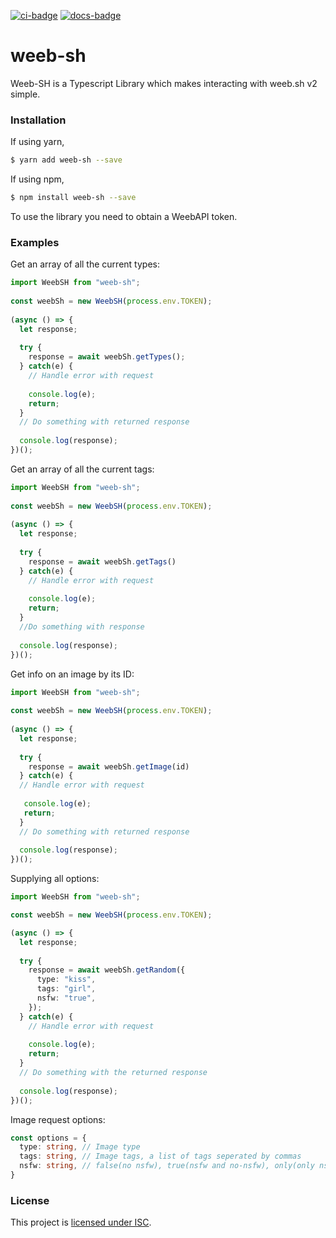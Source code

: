 [![ci-badge]][ci] [![docs-badge][]][docs]
# weeb-sh
Weeb-SH is a Typescript Library which makes interacting with weeb.sh v2
simple.
### Installation
If using yarn,
```sh
$ yarn add weeb-sh --save
```
If using npm,
```sh
$ npm install weeb-sh --save
```
To use the library you need to obtain a WeebAPI token.
### Examples  
Get an array of all the current types:
```typescript
import WeebSH from "weeb-sh";
 
const weebSh = new WeebSH(process.env.TOKEN);
 
(async () => {
  let response;
   
  try {
    response = await weebSh.getTypes();
  } catch(e) {
    // Handle error with request
    
    console.log(e);
    return;
  }
  // Do something with returned response
  
  console.log(response);
})();
```
Get an array of all the current tags:
```typescript
import WeebSH from "weeb-sh";
 
const weebSh = new WeebSH(process.env.TOKEN);
 
(async () => {
  let response;
    
  try {
    response = await weebSh.getTags()
  } catch(e) {
    // Handle error with request
    
    console.log(e);
    return;
  }
  //Do something with response
  
  console.log(response);
})();


```

Get info on an image by its ID:

```typescript
import WeebSH from "weeb-sh";
 
const weebSh = new WeebSH(process.env.TOKEN);
 
(async () => {
  let response;
   
  try {
    response = await weebSh.getImage(id)
  } catch(e) {
  // Handle error with request
  
   console.log(e);
   return;
  } 
  // Do something with returned response
  
  console.log(response);
})();
```
 
Supplying all options:

```typescript
import WeebSH from "weeb-sh";

const weebSh = new WeebSH(process.env.TOKEN);

(async () => {
  let response;
   
  try {
    response = await weebSh.getRandom({
      type: "kiss",
      tags: "girl",
      nsfw: "true",
    });
  } catch(e) {
    // Handle error with request
    
    console.log(e);
    return;
  }
  // Do something with the returned response
  
  console.log(response);
})();

```
Image request options:
   
```typescript
const options = {
  type: string, // Image type
  tags: string, // Image tags, a list of tags seperated by commas
  nsfw: string, // false(no nsfw), true(nsfw and no-nsfw), only(only nsfw)
}
```
### License
This project is [licensed under ISC][license].

[license]: https://github.com/meilasw/weeb-sh.ts/blob/master/LICENSE
[ci]: https://travis-ci.org/meilasw/weeb-sh.ts
[ci-badge]: https://travis-ci.org/meilasw/weeb-sh.ts.svg?branch=master
[docs]: https://meilasw.github.io/weeb-sh.ts/
[docs-badge]: https://img.shields.io/badge/docs-online-5023dd.svg
